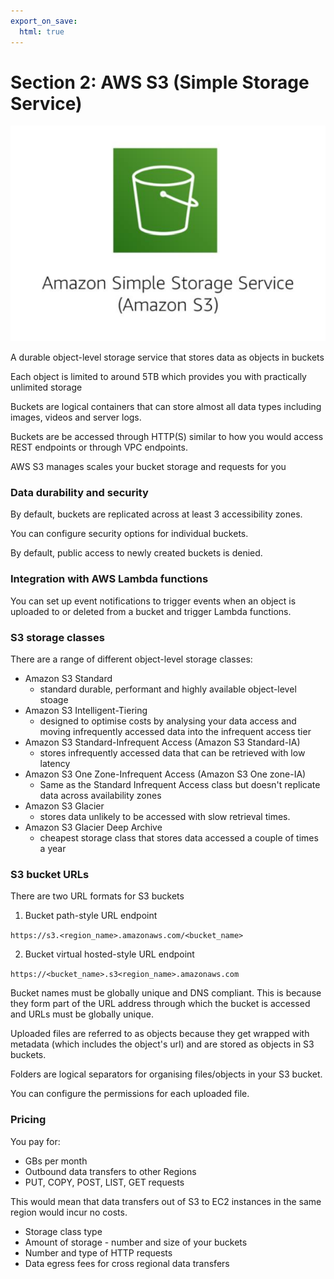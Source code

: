 ```yaml
---
export_on_save:
  html: true
---
```

# Section 2: AWS S3 (Simple Storage Service)

![S3](images/s3.png)

A durable object-level storage service that stores data as objects in buckets

Each object is limited to around 5TB which provides you with practically unlimited storage

Buckets are logical containers that can store almost all data types including images, videos and server logs.

Buckets are be accessed through HTTP(S) similar to how you would access REST endpoints or through VPC endpoints.

AWS S3 manages scales your bucket storage and requests for you

### Data durability and security

By default, buckets are replicated across at least 3 accessibility zones.

You can configure security options for individual buckets.

By default, public access to newly created buckets is denied.

### Integration with AWS Lambda functions

You can set up event notifications to trigger events when an object is uploaded to or deleted from a bucket and trigger Lambda functions.



### S3 storage classes

There are a range of different object-level storage classes:

- Amazon S3 Standard	
  - standard durable, performant and highly available object-level stoage
- Amazon S3 Intelligent-Tiering
  - designed to optimise costs by analysing your data access and moving infrequently accessed data into the infrequent access tier
- Amazon S3 Standard-Infrequent Access (Amazon S3 Standard-IA)
  - stores infrequently accessed data that can be retrieved with low latency 
- Amazon S3 One Zone-Infrequent Access (Amazon S3 One zone-IA)
  - Same as the Standard Infrequent Access class but doesn't replicate data across availability zones
- Amazon S3 Glacier 
  - stores data unlikely to be accessed with slow retrieval times.
- Amazon S3 Glacier Deep Archive
  - cheapest storage class that stores data accessed a couple of times a year


### S3 bucket URLs

There are two URL formats for S3 buckets

1. Bucket path-style URL endpoint

`https://s3.<region_name>.amazonaws.com/<bucket_name>`

2. Bucket virtual hosted-style URL endpoint

`https://<bucket_name>.s3<region_name>.amazonaws.com`

Bucket names must be globally unique and DNS compliant. This is because they form part of the URL address through which the bucket is accessed and URLs must be globally unique.

Uploaded files are referred to as objects because they get wrapped with metadata (which includes the object's url) and are stored as objects in S3 buckets.

Folders are logical separators for organising files/objects in your S3 bucket.

You can configure the permissions for each uploaded file.

### Pricing

You pay for:
- GBs per month
- Outbound data transfers to other Regions
- PUT, COPY, POST, LIST, GET requests

This would mean that data transfers out of S3 to EC2 instances in the same region would incur no costs.

- Storage class type
- Amount of storage - number and size of your buckets
- Number and type of HTTP requests
- Data egress fees for cross regional data transfers
